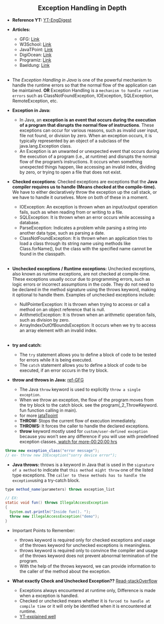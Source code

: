## <div style="text-align: center;"> Exception Handling in Depth </div>
* **Reference YT:** [YT-EngDigest](https://www.youtube.com/watch?v=fzip9Aml6og&list=PL9gnSGHSqcnr_DxHsP7AW9ftq0AtAyYqJ&index=73)
* **Articles:** 
    * GFG: [Link](https://www.geeksforgeeks.org/exceptions-in-java/)
    * W3School: [Link](https://www.w3schools.com/java/java_try_catch.asp)
    * JavaTPoint: [Link](https://www.javatpoint.com/exception-handling-in-java)
    * DigiOcean: [Link](https://www.digitalocean.com/community/tutorials/exception-handling-in-java)
    * Programiz: [Link](https://www.programiz.com/java-programming/exception-handling)
    * Baeldung: [Link](https://www.baeldung.com/java-exceptions)
      <br><br>
* The _Exception Handling in Java_ is one of the powerful mechanism to handle the runtime errors so that the normal flow of the application can be maintained. **OR** Exception Handling is a `mechanism to handle runtime errors` such as ClassNotFoundException, IOException, SQLException, RemoteException, etc.
* **Exception in Java:** 
     * In Java, an **exception is an event that occurs during the execution of a program that disrupts the normal flow of instructions**. These exceptions can occur for various reasons, such as invalid user input, file not found, or division by zero. When an exception occurs, it is typically represented by an object of a subclass of the java.lang.Exception class.
     * An Exception is an unwanted or unexpected event that occurs during the execution of a program (i.e., at runtime) and disrupts the normal flow of the program’s instructions. It occurs when something unexpected things happen, like accessing an invalid index, dividing by zero, or trying to open a file that does not exist.
* **Checked exceptions**: Checked exceptions are exceptions that the **Java compiler requires us to handle (Means checked at the compile-time).** We have to either declaratively throw the exception up the call stack, or we have to handle it ourselves. More on both of these in a moment. 
    * IOException: An exception is thrown when an input/output operation fails, such as when reading from or writing to a file.
    * SQLException: It is thrown when an error occurs while accessing a database.
    * ParseException:  Indicates a problem while parsing a string into another data type, such as parsing a date.
    * ClassNotFoundException: It is thrown when an application tries to load a class through its string name using methods like Class.forName(), but the class with the specified name cannot be found in the classpath.
  <br> <br>
* **Unchecked exceptions / Runtime exceptions:** Unchecked exceptions, also known as runtime exceptions, are not checked at compile-time. These exceptions usually occur due to programming errors, such as logic errors or incorrect assumptions in the code. They do not need to be declared in the method signature using the throws keyword, making it optional to handle them. Examples of unchecked exceptions include:
    * NullPointerException: It is thrown when trying to access or call a method on an object reference that is null.
    * ArithmeticException:  It is thrown when an arithmetic operation fails, such as division by zero.
    * ArrayIndexOutOfBoundsException: It occurs when we try to access an array element with an invalid index.
  <br><br>
* **try and catch:**
  * The `try` statement allows you to define a block of code to be tested for errors while it is being executed.
  * The `catch` statement allows you to define a block of code to be executed, if an error occurs in the try block.

* **throw and throws in Java:** [ref-GFG](https://www.geeksforgeeks.org/throw-throws-java/?ref=lbp)
     * The Java `throw` keyword is used to explicitly `throw a single exception`.
     * When we throw an exception, the flow of the program moves from the try block to the catch block. see the program(_2_ThrowKeyword. fun function calling in main).
     * for more [jataTpoint](https://www.javatpoint.com/throw-keyword)
     * **THROW:** Stops the current flow of execution immediately.
     * **THROWS:** It forces the caller to handle the declared exceptions.
     * **throw** keyword mostly used for `custom/user-defined exception` because you won't see any difference if you will use with predefined exception classes.[ watch for more-00:20:00 hrs](https://www.youtube.com/watch?v=vldtYXFmZSc&list=PLlhM4lkb2sEjaU-JAASDG4Tdwpf-JFARN&index=10)
```java 
throw new exception_class("error message");
// ex- throw new IOException("sorry device error");   
```
 *  **Java throws:**  throws is a keyword in Java that is used in the `signature of a method` to indicate that `this method might throw` one of the listed type exceptions. The `caller to these methods has to handle the exception`using a try-catch block. 
```java 
type method_name(parameters) throws exception_list

// EX:
static void fun() throws IllegalAccessException
{
  System.out.println("Inside fun(). ");
  throw new IllegalAccessException("demo");
}
```
* Important Points to Remember: </div>
    * throws keyword is required only for checked exceptions and usage of the throws keyword for unchecked exceptions is meaningless.
    * throws keyword is required only to convince the compiler and usage of the throws keyword does not prevent abnormal termination of the program.
    * With the help of the throws keyword, we can provide information to the caller of the method about the exception.
    
* **What exactly Check and Unchecked Exception??**   [Read-stackOverflow](https://stackoverflow.com/questions/28896120/why-filenotfoundexception-is-checkedexception)  
     * Exceptions always encountered at runtime only, Difference is made when a exception is handled.
     * Checked or unchecked means whether it is `forced to handle at compile time` or it will only be identified when it is encountered at runtime.
     * [YT-explained well](https://www.youtube.com/watch?v=XbBC7Tdv10U&list=PLlhM4lkb2sEjaU-JAASDG4Tdwpf-JFARN&index=3)
    

  